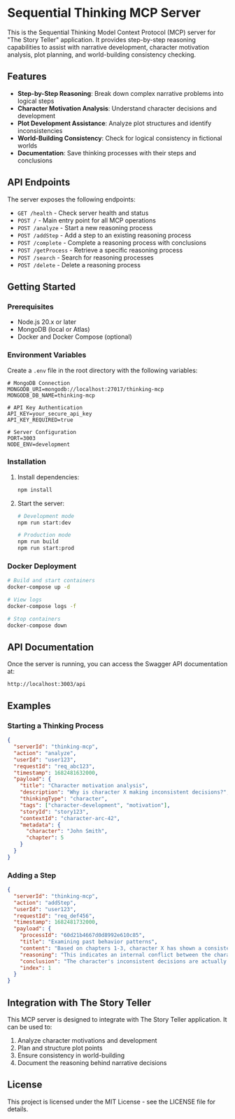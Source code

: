 # Sequential Thinking MCP Server

This is the Sequential Thinking Model Context Protocol (MCP) server for "The Story Teller" application. It provides step-by-step reasoning capabilities to assist with narrative development, character motivation analysis, plot planning, and world-building consistency checking.

## Features

- **Step-by-Step Reasoning**: Break down complex narrative problems into logical steps
- **Character Motivation Analysis**: Understand character decisions and development
- **Plot Development Assistance**: Analyze plot structures and identify inconsistencies
- **World-Building Consistency**: Check for logical consistency in fictional worlds
- **Documentation**: Save thinking processes with their steps and conclusions

## API Endpoints

The server exposes the following endpoints:

- `GET /health` - Check server health and status
- `POST /` - Main entry point for all MCP operations
- `POST /analyze` - Start a new reasoning process
- `POST /addStep` - Add a step to an existing reasoning process
- `POST /complete` - Complete a reasoning process with conclusions
- `POST /getProcess` - Retrieve a specific reasoning process
- `POST /search` - Search for reasoning processes
- `POST /delete` - Delete a reasoning process

## Getting Started

### Prerequisites

- Node.js 20.x or later
- MongoDB (local or Atlas)
- Docker and Docker Compose (optional)

### Environment Variables

Create a `.env` file in the root directory with the following variables:

```
# MongoDB Connection
MONGODB_URI=mongodb://localhost:27017/thinking-mcp
MONGODB_DB_NAME=thinking-mcp

# API Key Authentication
API_KEY=your_secure_api_key
API_KEY_REQUIRED=true

# Server Configuration
PORT=3003
NODE_ENV=development
```

### Installation

1. Install dependencies:
   ```bash
   npm install
   ```

2. Start the server:
   ```bash
   # Development mode
   npm run start:dev
   
   # Production mode
   npm run build
   npm run start:prod
   ```

### Docker Deployment

```bash
# Build and start containers
docker-compose up -d

# View logs
docker-compose logs -f

# Stop containers
docker-compose down
```

## API Documentation

Once the server is running, you can access the Swagger API documentation at:

```
http://localhost:3003/api
```

## Examples

### Starting a Thinking Process

```json
{
  "serverId": "thinking-mcp",
  "action": "analyze",
  "userId": "user123",
  "requestId": "req_abc123",
  "timestamp": 1682481632000,
  "payload": {
    "title": "Character motivation analysis",
    "description": "Why is character X making inconsistent decisions?",
    "thinkingType": "character",
    "tags": ["character-development", "motivation"],
    "storyId": "story123",
    "contextId": "character-arc-42",
    "metadata": {
      "character": "John Smith",
      "chapter": 5
    }
  }
}
```

### Adding a Step

```json
{
  "serverId": "thinking-mcp",
  "action": "addStep",
  "userId": "user123",
  "requestId": "req_def456",
  "timestamp": 1682481732000,
  "payload": {
    "processId": "60d21b4667d0d8992e610c85",
    "title": "Examining past behavior patterns",
    "content": "Based on chapters 1-3, character X has shown a consistent pattern of...",
    "reasoning": "This indicates an internal conflict between the character's stated goals and their deeper motivations.",
    "conclusion": "The character's inconsistent decisions are actually consistent with their deeper character arc.",
    "index": 1
  }
}
```

## Integration with The Story Teller

This MCP server is designed to integrate with The Story Teller application. It can be used to:

1. Analyze character motivations and development
2. Plan and structure plot points
3. Ensure consistency in world-building
4. Document the reasoning behind narrative decisions

## License

This project is licensed under the MIT License - see the LICENSE file for details.
